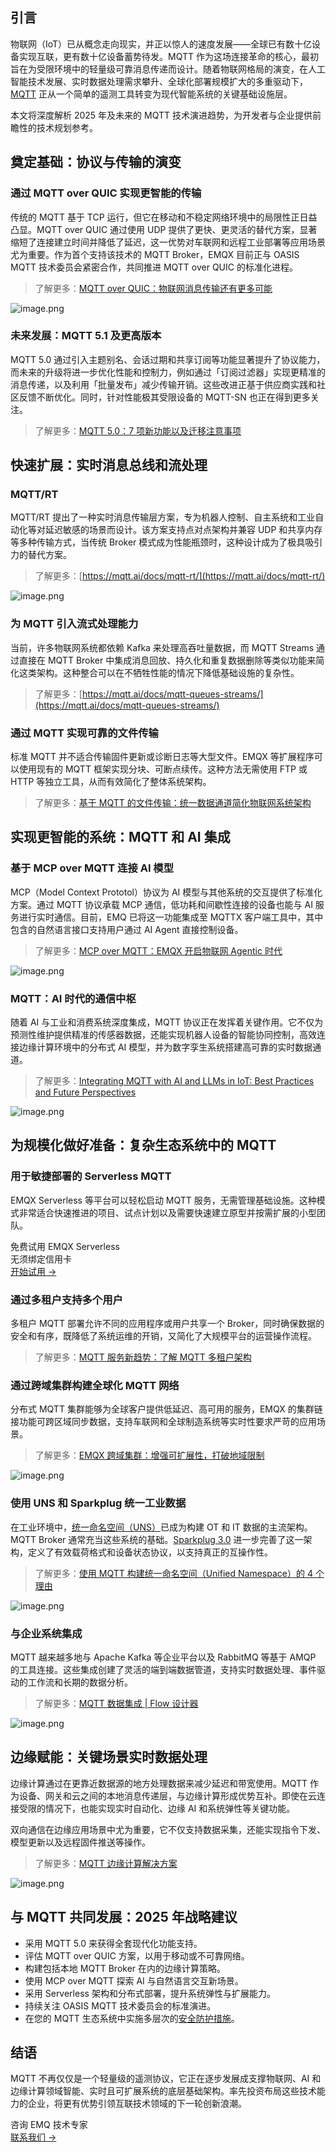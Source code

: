 ## 引言

物联网（IoT）已从概念走向现实，并正以惊人的速度发展——全球已有数十亿设备实现互联，更有数十亿设备蓄势待发。MQTT 作为这场连接革命的核心，最初旨在为受限环境中的轻量级可靠消息传递而设计。随着物联网格局的演变，在人工智能技术发展、实时数据处理需求攀升、全球化部署规模扩大的多重驱动下，[MQTT](https://www.emqx.com/zh/blog/the-easiest-guide-to-getting-started-with-mqtt) 正从一个简单的遥测工具转变为现代智能系统的关键基础设施层。

本文将深度解析 2025 年及未来的 MQTT 技术演进趋势，为开发者与企业提供前瞻性的技术规划参考。

## **奠定基础：协议与传输的演变**

### 通过 MQTT over QUIC 实现更智能的传输 

传统的 MQTT 基于 TCP 运行，但它在移动和不稳定网络环境中的局限性正日益凸显。MQTT over QUIC 通过使用 UDP 提供了更快、更灵活的替代方案，显著缩短了连接建立时间并降低了延迟，这一优势对车联网和远程工业部署等应用场景尤为重要。作为首个支持该技术的 MQTT Broker，EMQX 目前正与 OASIS MQTT 技术委员会紧密合作，共同推进 MQTT over QUIC 的标准化进程。

> 了解更多：[MQTT over QUIC：物联网消息传输还有更多可能](https://www.emqx.com/zh/blog/mqtt-over-quic)

![image.png](https://assets.emqx.com/images/c886256e71a4cc6f11c3ee2998190f2f.png)

### **未来发展：MQTT 5.1 及更高版本**

MQTT 5.0 通过引入主题别名、会话过期和共享订阅等功能显著提升了协议能力，而未来的升级将进一步优化性能和控制力，例如通过「订阅过滤器」实现更精准的消息传递，以及利用「批量发布」减少传输开销。这些改进正基于供应商实践和社区反馈不断优化。同时，针对性能极其受限设备的 MQTT-SN 也正在得到更多关注。

> 了解更多：[MQTT 5.0：7 项新功能以及迁移注意事项](https://www.emqx.com/zh/blog/introduction-to-mqtt-5) 

## 快速扩展：实时消息总线和流处理

### **MQTT/RT**

MQTT/RT 提出了一种实时消息传输层方案，专为机器人控制、自主系统和工业自动化等对延迟敏感的场景而设计。该方案支持点对点架构并兼容 UDP 和共享内存等多种传输方式，当传统 Broker 模式成为性能瓶颈时，这种设计成为了极具吸引力的替代方案。

> 了解更多：[https://mqtt.ai/docs/mqtt-rt/](https://mqtt.ai/docs/mqtt-rt/) 

![image.png](https://assets.emqx.com/images/535f9e740cb41dd89c0fc111f74a9b23.png)

### **为 MQTT 引入流式处理能力**

当前，许多物联网系统都依赖 Kafka 来处理高吞吐量数据，而 MQTT Streams 通过直接在 MQTT Broker 中集成消息回放、持久化和重复数据删除等类似功能来简化这类架构。这种整合可以在不牺牲性能的情况下降低基础设施的复杂性。

> 了解更多：[https://mqtt.ai/docs/mqtt-queues-streams/](https://mqtt.ai/docs/mqtt-queues-streams/)

### **通过 MQTT 实现可靠的文件传输**

标准 MQTT 并不适合传输固件更新或诊断日志等大型文件。EMQX 等扩展程序可以使用现有的 MQTT 框架实现分块、可断点续传。这种方法无需使用 FTP 或 HTTP 等独立工具，从而有效简化了整体系统架构。

> 了解更多：[基于 MQTT 的文件传输：统一数据通道简化物联网系统架构](https://www.emqx.com/zh/blog/mqtt-based-file-transfer-solution) 

## 实现更智能的系统：MQTT 和 AI 集成

### **基于 MCP over MQTT 连接 AI 模型**

MCP（Model Context Prototol）协议为 AI 模型与其他系统的交互提供了标准化方案。通过 MQTT 协议承载 MCP 通信，低功耗和间歇性连接的设备也能与 AI 服务进行实时通信。目前，EMQ 已将这一功能集成至 MQTTX 客户端工具中，其中包含的自然语言接口支持用户通过 AI Agent 直接控制设备。

> 了解更多：[MCP over MQTT：EMQX 开启物联网 Agentic 时代](https://www.emqx.com/zh/blog/mcp-over-mqtt) 

![image.png](https://assets.emqx.com/images/3d913d9bb6ac800406c41784fdf9b7a6.png)

### MQTT：AI 时代的通信中枢

随着 AI 与工业和消费系统深度集成，MQTT 协议正在发挥着关键作用。它不仅为预测性维护提供精准的传感器数据，还能实现机器人设备的智能协同控制，高效连接边缘计算环境中的分布式 AI 模型，并为数字孪生系统搭建高可靠的实时数据通道。

> 了解更多：[Integrating MQTT with AI and LLMs in IoT: Best Practices and Future Perspectives](https://www.emqx.com/en/blog/integrating-mqtt-with-ai-and-llms) 

![image.png](https://assets.emqx.com/images/b3fa0d315525e890a10ab4de32e3f93e.png)

## 为规模化做好准备：复杂生态系统中的 MQTT

### **用于敏捷部署的 Serverless MQTT**

EMQX Serverless 等平台可以轻松启动 MQTT 服务，无需管理基础设施。这种模式非常适合快速推进的项目、试点计划以及需要快速建立原型并按需扩展的小型团队。

<section class="promotion">
    <div>
        免费试用 EMQX Serverless
        <div>无须绑定信用卡</div>
    </div>
    <a href="https://accounts-zh.emqx.com/signup?continue=https://cloud.emqx.com/console/deployments/0?oper=new" class="button is-gradient">开始试用 →</a>
</section>

### **通过多租户支持多个用户**

多租户 MQTT 部署允许不同的应用程序或用户共享一个 Broker，同时确保数据的安全和有序，既降低了系统运维的开销，又简化了大规模平台的运营操作流程。

> 了解更多：[MQTT 服务新趋势：了解 MQTT 多租户架构](https://www.emqx.com/zh/blog/multi-tenancy-architecture-in-mqtt)  

### 通过跨域集群构建全球化 MQTT 网络

分布式 MQTT 集群能够为全球客户提供低延迟、高可用的服务，EMQX 的集群链接功能可跨区域同步数据，支持车联网和全球制造系统等实时性要求严苛的应用场景。

> 了解更多：[EMQX 跨域集群：增强可扩展性，打破地域限制](https://www.emqx.com/zh/blog/exploring-geo-distribution-in-emqx-for-enhanced-scalability) 

![image.png](https://assets.emqx.com/images/184e79f63f05722835482c8be4e19615.png)

### **使用 UNS 和 Sparkplug 统一工业数据**

在工业环境中，[统一命名空间（UNS）](https://www.emqx.com/en/blog/unified-namespace-next-generation-data-fabric-for-iiot)已成为构建 OT 和 IT 数据的主流架构。MQTT Broker 通常充当这些系统的基础。[Sparkplug 3.0](https://www.emqx.com/en/blog/mqtt-sparkplug-bridging-it-and-ot-in-industry-4-0) 进一步完善了这一架构，定义了有效载荷格式和设备状态协议，以支持真正的互操作性。

> 了解更多：[使用 MQTT 构建统一命名空间（Unified Namespace）的 4 个理由](https://www.emqx.com/zh/blog/four-reasons-why-you-should-adopt-mqtt-in-unified-namespace) 

![image.png](https://assets.emqx.com/images/1d9d8cb0a0326dd369852ef7321cbf48.png)

### **与企业系统集成**

MQTT 越来越多地与 Apache Kafka 等企业平台以及 RabbitMQ 等基于 AMQP 的工具连接。这些集成创建了灵活的端到端数据管道，支持实时数据处理、事件驱动的工作流和长期的数据分析。

> 了解更多：[MQTT 数据集成 | Flow 设计器](https://www.emqx.com/zh/solutions/mqtt-data-integration) 

![image.png](https://assets.emqx.com/images/4649de43e3967333feec236fd32edac4.png)

## 边缘赋能：关键场景实时数据处理

边缘计算通过在更靠近数据源的地方处理数据来减少延迟和带宽使用。MQTT 作为设备、网关和云之间的本地消息传递层，与边缘计算形成优势互补。即使在云连接受限的情况下，也能实现实时自动化、边缘 AI 和系统弹性等关键功能。

双向通信在边缘应用场景中尤为重要，它不仅支持数据采集，还能实现指令下发、模型更新以及远程固件推送等操作。

> 了解更多：[MQTT 边缘计算解决方案](https://www.emqx.com/zh/solutions/edge-computing)

![image.png](https://assets.emqx.com/images/8f2b6b4cf2d12b3d9832fabcf3756d50.png)

## 与 MQTT 共同发展：2025 年战略建议

- 采用 MQTT 5.0 来获得全套现代化功能支持。
- 评估 MQTT over QUIC 方案，以用于移动或不可靠网络。
- 构建包括本地 MQTT Broker 在内的边缘计算策略。
- 使用 MCP over MQTT 探索 AI 与自然语言交互新场景。
- 采用 Serverless 架构和分布式部署，提升系统弹性与扩展能力。
- 持续关注 OASIS MQTT 技术委员会的标准演进。
- 在您的 MQTT 生态系统中实施多层次的[安全防护措施](https://www.emqx.com/zh/solutions/mqtt-security)。

## 结语

MQTT 不再仅仅是一个轻量级的遥测协议，它正在逐步发展成支撑物联网、AI 和边缘计算领域智能、实时且可扩展系统的底层基础架构。率先投资布局这些技术能力的企业，将更有优势引领互联技术领域的下一轮创新浪潮。



<section class="promotion">
    <div>
        咨询 EMQ 技术专家
    </div>
    <a href="https://www.emqx.com/zh/contact?product=solutions" class="button is-gradient">联系我们 →</a>
</section>
